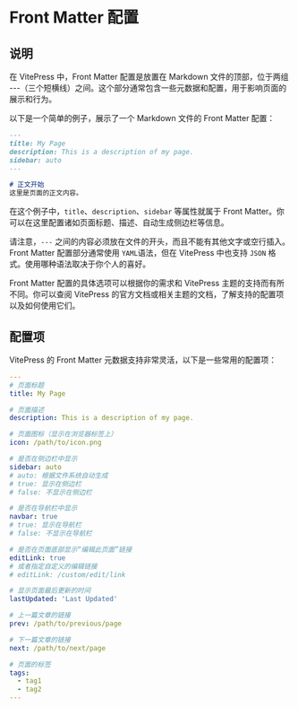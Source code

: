 # Front Matter 配置
## 说明
在 VitePress 中，Front Matter 配置是放置在 Markdown 文件的顶部，位于两组 ---（三个短横线）之间。这个部分通常包含一些元数据和配置，用于影响页面的展示和行为。

以下是一个简单的例子，展示了一个 Markdown 文件的 Front Matter 配置：
```markdown
---
title: My Page
description: This is a description of my page.
sidebar: auto
---

# 正文开始
这里是页面的正文内容。

```

在这个例子中，`title`、`description`、`sidebar` 等属性就属于 Front Matter。你可以在这里配置诸如页面标题、描述、自动生成侧边栏等信息。

请注意，`---` 之间的内容必须放在文件的开头，而且不能有其他文字或空行插入。Front Matter 配置部分通常使用 `YAML`语法，但在 VitePress 中也支持 `JSON` 格式。使用哪种语法取决于你个人的喜好。

Front Matter 配置的具体选项可以根据你的需求和 VitePress 主题的支持而有所不同。你可以查阅 VitePress 的官方文档或相关主题的文档，了解支持的配置项以及如何使用它们。


## 配置项
VitePress 的 Front Matter 元数据支持非常灵活，以下是一些常用的配置项：
```yaml
---
# 页面标题
title: My Page

# 页面描述
description: This is a description of my page.

# 页面图标（显示在浏览器标签上）
icon: /path/to/icon.png

# 是否在侧边栏中显示
sidebar: auto
# auto: 根据文件系统自动生成
# true: 显示在侧边栏
# false: 不显示在侧边栏

# 是否在导航栏中显示
navbar: true
# true: 显示在导航栏
# false: 不显示在导航栏

# 是否在页面底部显示“编辑此页面”链接
editLink: true
# 或者指定自定义的编辑链接
# editLink: /custom/edit/link

# 显示页面最后更新的时间
lastUpdated: 'Last Updated'

# 上一篇文章的链接
prev: /path/to/previous/page

# 下一篇文章的链接
next: /path/to/next/page

# 页面的标签
tags:
  - tag1
  - tag2
---

```